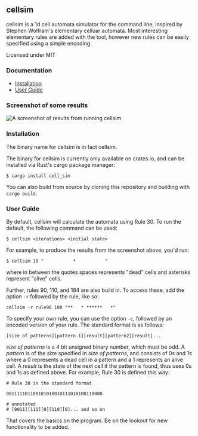cellsim
---------

cellsim is a 1d cell automata simulator for the command line, inspired by Stephen Wolfram's elementary celluar automata. Most interesting elementary rules are added with the tool, however new rules can be easily specified using a simple encoding.

Licensed under MIT

### Documentation

- [Installation](#installation)
- [User Guide](#user-guide)

### Screenshot of some results

![A screenshot of results from running cellsim](https://jonathanmcclement.com/assets/img/cellsim-screenshot.png)

### Installation

The binary name for cellsim is in fact cellsim. 

The binary for cellsim is currently only available on crates.io, and can be installed via Rust's cargo package manager:

```
$ cargo install cell_sim
```
You can also build from source by cloning this repository and building with `cargo build`.

### User Guide

By default, cellsim will calculate the automata using Rule 30. To run the default, the following command can be used:

```
$ cellsim <iterations> <initial state>
```
For example, to produce the results from the screenshot above, you'd run:

```
$ cellsim 10 "           *           "
```
where in between the quotes spaces represents "dead" cells and asterisks represent "alive" cells.

Further, rules 90, 110, and 184 are also build in. To access these, add the option `-r` followed by the rule, like so:

```
cellsim -r rule90 100 "**   * ******   *"
```
To specify your own rule, you can use the option `-c`, followed by an encoded version of your rule. The standard format is as follows:

```
[size of patterns][pattern 1][result][pattern2][result]...
```
*size of patterns* is a 4 bit unsigned binary number, which must be odd. A *pattern* is of the size specified in *size of patterns*, and consists of 0s and 1s where a 0 represents a dead cell in a pattern and a 1 represents an alive cell. A *result* is the state of the next cell if the pattern is found, thus uses 0s and 1s as defined above. For example, Rule 30 is defined this way:

```
# Rule 30 in the standard format

001111101100101010010111010100110000

# annotated
# [0011][111][0][110][0]... and so on
```

That covers the basics on the program. Be on the lookout for new functionality to be added.